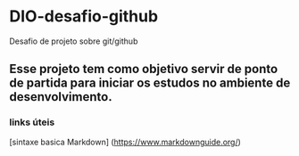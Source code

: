 # DIO-desafio-github
Desafio de projeto sobre git/github

## Esse projeto tem como objetivo servir de ponto de partida para iniciar os estudos no ambiente de desenvolvimento.

### links úteis 
[sintaxe basica Markdown] (https://www.markdownguide.org/)

